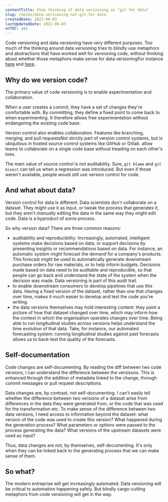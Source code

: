 ```yaml
---
contentTitle: Stop thinking of data versioning as "git for data"
slug: /notes/data-versioning-not-git-for-data
createdDate: 2022-06-03
lastUpdatedDate: 2022-06-03
onTOC: yes
---
```


Code versioning and data versioning have very different purposes. Too much of the thinking around data versioning tries to blindly use metaphors and abstractions that have worked well for versioning code, without thinking about whether those metaphors make sense for data versioning<Sidenote>For instance [here](https://lakefs.io/?utm_source=Gads&utm_medium=G&utm_campaign=Gadsdatavcntrl&gclid=Cj0KCQjw4uaUBhC8ARIsANUuDjXfDXkfmhcLOzzfMhRSfvy3B65Dyu-A0-2XTOHsaCQRJsTB9TZqv_IaAnruEALw_wcB) and [here](https://research.aimultiple.com/data-versioning/).</Sidenote>.

## Why do we version code?

The primary value of code versioning is to enable experimentation and collaboration.

When a user creates a commit, they have a set of changes they're comfortable with. By committing, they define a fixed point to come back to when experimenting. It therefore allows free experimentation without endangering the existing code base.

Version control also enables collaboration. Features like branching, merging, and pull requests<Sidenote>Not strictly part of version control systems, but is ubiquitous in hosted source control systems like GitHub or Gitlab.</Sidenote> allow teams to collaborate on a single code base without treading on each other's toes.

The main value of source control is _not_ auditability. Sure, `git blame` and `git bisect` can tell us when a regression was introduced. But even if those weren't available, people would still use version control for code.

## And what about data?

Version control for data is different. Data scientists don't collaborate on a dataset. They might use it as input, or tweak the process that generates it, but they aren't *manually* editing the data in the same way they might edit code. Data is a byproduct of some process.

So why version data? There are three common reasons:
- auditability and reproducibility: Increasingly, automated, intelligent systems make decisions based on data, or support decisions by presenting insights or recommendations based on data. For instance, an automatic system might forecast the demand for a company's products. This forecast might be used to automatically generate downstream purchase orders for raw materials, or to help inform budgets. Decisions made based on data need to be auditable and reproducible, so that people can go back and understand the state of the system when the decision was made. Data versioning is part of this audit trail.
- to enable downstream consumers to develop pipelines that use this data. Having a fixed version of the dataset, rather than one that changes over time, makes it much easier to develop and test the code you're writing.
- the data versions themselves may hold interesting content: they paint a picture of how that dataset changed over time, which may inform how the context in which the organisation operates changes over time. Being able to run longitudinal studies across versions helps understand the time evolution of that data. Take, for instance, our automated forecasting system: running longitudinal studies against past forecasts allows us to back-test the quality of the forecasts.

## Self-documentation

Code changes are self-documenting. By reading the diff between two code versions, I can understand the difference between the versisons. This is enhanced through the addition of metadata linked to the change, through commit messages or pull request descriptions.

Data changes are, by contrast, not self-documenting. I can't easily tell whether the difference between two versions of a dataset arise from differences in the data they were generated from, or the code that was used for the transformation etc. To make sense of the difference between two data versions, I need access to information beyond the dataset: what version of the code was used to create this version? What happened during the generation process? What parameters or options were passed to the process generating the data? What versions of the upstream datasets were used as input?

Thus, data changes are not, by themselves, self-documenting. It's only when they can be linked back to the generating process that we can make sense of them.

## So what?

The modern entreprise will get increasingly automated. Data versioning will be critical to automation happening safely. But blindly cargo-culting metaphors from code versioning will get in the way.
